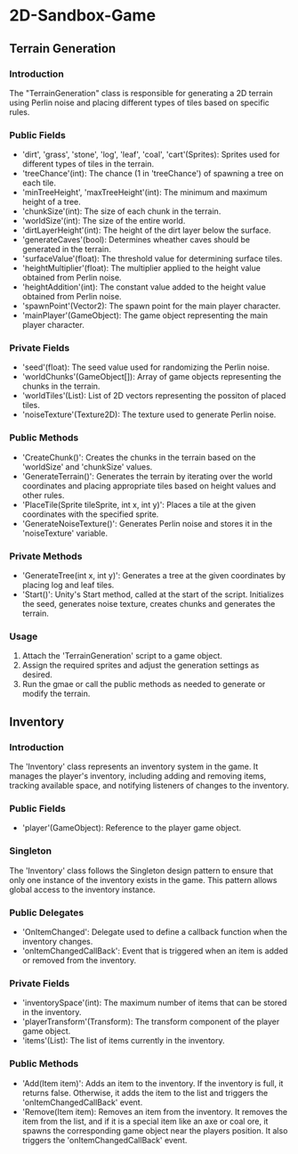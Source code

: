 # 2D-Sandbox-Game

## Terrain Generation
### Introduction
  The "TerrainGeneration" class is responsible for generating a 2D terrain using Perlin noise and placing different types of tiles based on specific rules.

### Public Fields
  * 'dirt', 'grass', 'stone', 'log', 'leaf', 'coal', 'cart'(Sprites): Sprites used for different types of tiles in the terrain.
  * 'treeChance'(int): The chance (1 in 'treeChance') of spawning a tree on each tile.
  * 'minTreeHeight', 'maxTreeHeight'(int): The minimum and maximum height of a tree.
  * 'chunkSize'(int): The size of each chunk in the terrain.
  * 'worldSize'(int): The size of the entire world.
  * 'dirtLayerHeight'(int): The height of the dirt layer below the surface.
  * 'generateCaves'(bool): Determines wheather caves should be generated in the terrain.
  * 'surfaceValue'(float): The threshold value for determining surface tiles.
  * 'heightMultiplier'(float): The multiplier applied to the height value obtained from Perlin noise.
  * 'heightAddition'(int): The constant value added to the height value obtained from Perlin noise.
  * 'spawnPoint'(Vector2): The spawn point for the main player character.
  * 'mainPlayer'(GameObject): The game object representing the main player character.

### Private Fields
  * 'seed'(float): The seed value used for randomizing the Perlin noise.
  * 'worldChunks'(GameObject[]): Array of game objects representing the chunks in the terrain.
  * 'worldTiles'(List<Vector2>): List of 2D vectors representing the possiton of placed tiles.
  * 'noiseTexture'(Texture2D): The texture used to generate Perlin noise.

### Public Methods
  * 'CreateChunk()': Creates the chunks in the terrain based on the 'worldSize' and 'chunkSize' values.
  * 'GenerateTerrain()': Generates the terrain by iterating over the world coordinates and placing appropriate tiles based on height values and other rules.
  * 'PlaceTile(Sprite tileSprite, int x, int y)': Places a tile at the given coordinates with the specified sprite.
  * 'GenerateNoiseTexture()': Generates Perlin noise and stores it in the 'noiseTexture' variable.

### Private Methods
  * 'GenerateTree(int x, int y)': Generates a tree at the given coordinates by placing log and leaf tiles.
  * 'Start()': Unity's Start method, called at the start of the script. Initializes the seed, generates noise texture, creates chunks and generates the terrain.

### Usage
  1. Attach the 'TerrainGeneration' script to a game object.
  2. Assign the required sprites and adjust the generation settings as desired.
  3. Run the gmae or call the public methods as needed to generate or modify the terrain.

## Inventory
### Introduction
  The 'Inventory' class represents an inventory system in the game. It manages the player's inventory, 
  including adding and removing items, tracking available space, and notifying listeners of changes to the inventory.

### Public Fields
  * 'player'(GameObject): Reference to the player game object.

### Singleton
  The 'Inventory' class follows the Singleton design pattern to ensure that only one instance of the inventory exists in the game. This pattern allows global access to the inventory instance.

### Public Delegates
  * 'OnItemChanged': Delegate used to define a callback function when the inventory changes.
  * 'onItemChangedCallBack': Event that is triggered when an item is added or removed from the inventory.

### Private Fields
  * 'inventorySpace'(int): The maximum number of items that can be stored in the inventory.
  * 'playerTransform'(Transform): The transform component of the player game object.
  * 'items'(List<Item>): The list of items currently in the inventory.

### Public Methods
  * 'Add(Item item)': Adds an item to the inventory. If the inventory is full, it returns false. Otherwise, it adds the item to the list and triggers the 'onItemChangedCallBack' event.
  * 'Remove(Item item): Removes an item from the inventory. It removes the item from the list, and if it is a special item like an axe or coal ore, it spawns the corresponding game object near the players position.
    It also triggers the 'onItemChangedCallBack' event.
